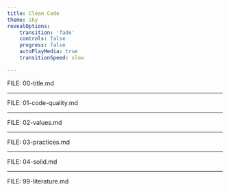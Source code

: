 ```yaml
---
title: Clean Code
theme: sky
revealOptions:
    transition: 'fade'
    controls: false
    progress: false
    autoPlayMedia: true
    transitionSpeed: slow

---
```


FILE: 00-title.md

---

FILE: 01-code-quality.md

---

FILE: 02-values.md

---

FILE: 03-practices.md

---

FILE: 04-solid.md

---

FILE: 99-literature.md
